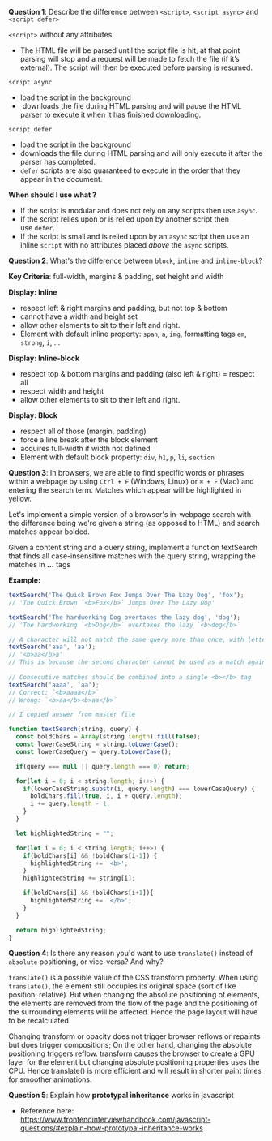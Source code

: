 **Question 1**: Describe the difference between `<script>`, `<script async>` and `<script defer>`

`<script>` without any attributes

- The HTML file will be parsed until the script file is hit, at that point parsing will stop and a request will be made to fetch the file (if it’s external). The script will then be executed before parsing is resumed.

`script async`

- load the script in the background
-  downloads the file during HTML parsing and will pause the HTML parser to execute it when it has finished downloading.

`script defer`

- load the script in the background
- downloads the file during HTML parsing and will only execute it after the parser has completed. 
- `defer` scripts are also guaranteed to execute in the order that they appear in the document.

**When should I use what ?**

- If the script is modular and does not rely on any scripts then use `async`.
- If the script relies upon or is relied upon by another script then use `defer`.
- If the script is small and is relied upon by an `async` script then use an inline `script` with no attributes placed *above* the `async` scripts.

**Question 2**: What's the difference between `block`, `inline` and `inline-block`?

**Key Criteria**: full-width, margins & padding, set height and width

**Display: Inline**
+ respect left & right margins and padding, but not top & bottom
+ cannot have a width and height set
+ allow other elements to sit to their left and right.
+ Element with default inline property: `span`, `a`, `img`, formatting tags `em`, `strong`, `i`, ...

**Display: Inline-block**
+ respect top & bottom margins and padding (also left & right) = respect all
+ respect width and height
+ allow other elements to sit to their left and right.

**Display: Block**
+ respect all of those (margin, padding)
+ force a line break after the block element
+ acquires full-width if width not defined
+ Element with default block property: `div`, `h1`, `p`, `li`, `section`

**Question 3**: In browsers, we are able to find specific words or phrases within a webpage by using `Ctrl + F` (Windows, Linux) or `⌘ + F` (Mac) and entering the search term. Matches which appear will be highlighted in yellow.
 
Let's implement a simple version of a browser's in-webpage search with the difference being we're given a string (as opposed to HTML) and search matches appear bolded.
 
Given a content string and a query string, implement a function textSearch that finds all case-insensitive matches with the query string, wrapping the matches in <b>...</b> tags

**Example:**

```js
textSearch('The Quick Brown Fox Jumps Over The Lazy Dog', 'fox');
// 'The Quick Brown `<b>Fox</b>` Jumps Over The Lazy Dog'

textSearch('The hardworking Dog overtakes the lazy dog', 'dog');
// 'The hardworking `<b>Dog</b>` overtakes the lazy `<b>dog</b>`

// A character will not match the same query more than once, with letters appearing earlier taking priority.
textSearch('aaa', 'aa');
// '<b>aa</b>a'
// This is because the second character cannot be used as a match again.
 
// Consecutive matches should be combined into a single <b></b> tag
textSearch('aaaa', 'aa');
// Correct: `<b>aaaa</b>`
// Wrong: `<b>aa</b><b>aa</b>`
```

```js
// I copied answer from master file

function textSearch(string, query) {
  const boldChars = Array(string.length).fill(false);
  const lowerCaseString = string.toLowerCase();
  const lowerCaseQuery = query.toLowerCase();

  if(query === null || query.length === 0) return;

  for(let i = 0; i < string.length; i++>) {
    if(lowerCaseString.substr(i, query.length) === lowerCaseQuery) {
      boldChars.fill(true, i, i + query.length);
      i += query.length - 1;
    }
  }

  let highlightedString = "";

  for(let i = 0; i < string.length; i++>) {
    if(boldChars[i] && !boldChars[i-1]) {
      highlightedString += '<b>';
    }
    highlightedString += string[i];

    if(boldChars[i] && !boldChars[i+1]){
      highlightedString += '</b>';
    }
  }

  return highlightedString;
}

```

**Question 4**: Is there any reason you'd want to use `translate()` instead of `absolute` positioning, or vice-versa? And why?

`translate()` is a possible value of the CSS transform property. When using `translate()`, the element still occupies its original space (sort of like position: relative). But when changing the absolute positioning of elements, the elements are removed from the flow of the page and the positioning of the surrounding elements will be affected. Hence the page layout will have to be recalculated.
 
Changing transform or opacity does not trigger browser reflows or repaints but does trigger compositions; On the other hand, changing the absolute positioning triggers reflow. transform causes the browser to create a GPU layer for the element but changing absolute positioning properties uses the CPU. Hence translate() is more efficient and will result in shorter paint times for smoother animations.


**Question 5**:  Explain how **prototypal inheritance** works in javascript

 - Reference here: https://www.frontendinterviewhandbook.com/javascript-questions/#explain-how-prototypal-inheritance-works
